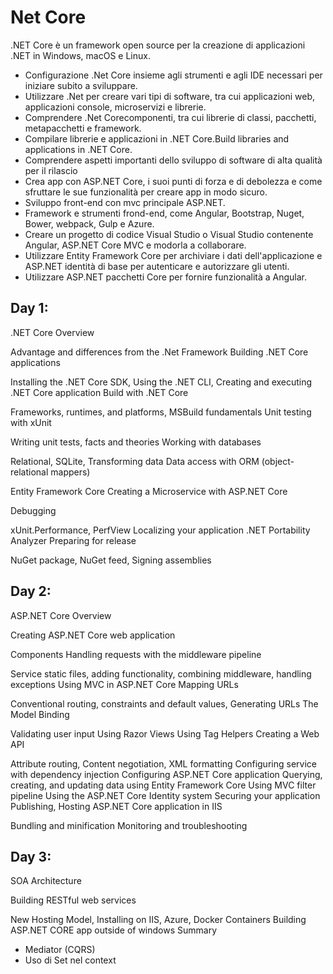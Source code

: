 # Net Core

.NET Core è un framework open source per la creazione di applicazioni .NET in Windows, macOS
e Linux.

- Configurazione .Net Core insieme agli strumenti e agli IDE necessari per iniziare subito a sviluppare.
- Utilizzare .Net per creare vari tipi di software, tra cui applicazioni web, applicazioni console, microservizi e librerie.
- Comprendere .Net Corecomponenti, tra cui librerie di classi, pacchetti, metapacchetti e framework.
- Compilare librerie e applicazioni in .NET Core.Build libraries and applications in .NET Core.
- Comprendere aspetti importanti dello sviluppo di software di alta qualità per il rilascio
- Crea app con ASP.NET Core, i suoi punti di forza e di debolezza e come sfruttare le sue funzionalità per creare app in modo sicuro.
- Sviluppo front-end con mvc principale ASP.NET.
- Framework e strumenti frond-end, come Angular, Bootstrap, Nuget, Bower, webpack, Gulp e Azure.
- Creare un progetto di codice Visual Studio o Visual Studio contenente Angular, ASP.NET Core MVC e modorla a collaborare.
- Utilizzare Entity Framework Core per archiviare i dati dell'applicazione e ASP.NET identità di base per autenticare e autorizzare gli utenti.
- Utilizzare ASP.NET pacchetti Core per fornire funzionalità a Angular.

## Day 1:

.NET Core Overview

Advantage and differences from the .Net Framework
Building .NET Core applications

Installing the .NET Core SDK, Using the .NET CLI, Creating and executing .NET Core application
Build with .NET Core

Frameworks, runtimes, and platforms, MSBuild fundamentals
Unit testing with xUnit

Writing unit tests, facts and theories
Working with databases

Relational, SQLite, Transforming data
Data access with ORM (object-relational mappers)

Entity Framework Core
Creating a Microservice with ASP.NET Core

Debugging

xUnit.Performance, PerfView
Localizing your application
.NET Portability Analyzer
Preparing for release

NuGet package, NuGet feed, Signing assemblies


## Day 2:

ASP.NET Core Overview

Creating ASP.NET Core web application

Components
Handling requests with the middleware pipeline

Service static files, adding functionality, combining middleware, handling exceptions
Using MVC in ASP.NET Core
Mapping URLs

Conventional routing, constraints and default values, Generating URLs
The Model Binding

Validating user input
Using Razor Views
Using Tag Helpers
Creating a Web API

Attribute routing, Content negotiation, XML formatting
Configuring service with dependency injection
Configuring ASP.NET Core application
Querying, creating, and updating data using Entity Framework Core
Using MVC filter pipeline
Using the ASP.NET Core Identity system
Securing your application
Publishing, Hosting ASP.NET Core application in IIS

Bundling and minification
Monitoring and troubleshooting

## Day 3:

SOA Architecture

Building RESTful web services

New Hosting Model, Installing on IIS, Azure, Docker Containers
Building ASP.NET CORE app outside of windows
Summary


- Mediator (CQRS)
- Uso di Set<Entity> nel context